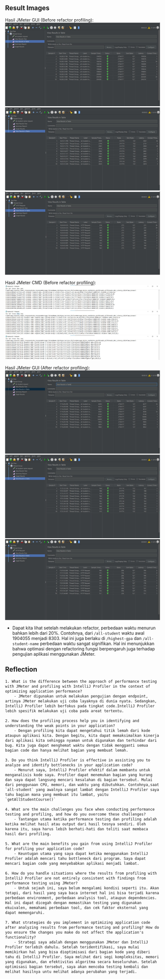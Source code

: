 ## Result Images

Hasil JMeter GUI (Before refactor profiling):  
![](test-1.jpg)  
![](test-2.jpg)  
![](test-3.jpg)

Hasil JMeter CMD (Before refactor profiling):  
![](jtl-1-before.jpg)  
![](jtl-2-before.jpg)  
![](jtl-3-before.jpg)

Hasil JMeter GUI (After refactor profiling):  
![](test-1-after.jpg)  
![](test-2-after.jpg)  
![](test-3-after.jpg)

- Dapat kita lihat setelah melakukan refactor, perbedaan waktu menurun bahkan lebih dari 20%. Contohnya, dari `/all-student` waktu awal 1904055 menjadi 8303. Hal ini juga berlaku di `/highest-gpa` dan `/all-student-name` perbedaan waktu sangat signifikan. Hal ini menunjukkan bahwa optimasi dengan refactoring fungsi berpengaruh juga terhadap pengujian aplikasi menggunakan JMeter.

## Reflection
    1. What is the difference between the approach of performance testing with JMeter and profiling with IntelliJ Profiler in the context of optimizing application performance?
        - JMeter digunakan untuk melakukan pengujian dengan endpoint, artinya JMeter melakukan uji coba layaknya di dunia nyata. Sedangkan, IntelliJ Profiler lebih berfokus pada tingkat code.IntelliJ Profiler lebih spesifik melakukan uji coba pada areat tertentu.
    
    2. How does the profiling process help you in identifying and understanding the weak points in your application?
        - Dengan profiling kita dapat mengetahui titik lemah dari kode ataupun aplikasi kita. Dengan begitu, kita dapat memaksimalkan kinerja dari aplikasi kita sehingga nyaman untuk digunakan dan terhindar dari bug. Kita juga dapat menghemat waktu dengan tidak mengganti semua bagian code dan hanya melihat bagian yang membuat lemah.
    
    3. Do you think IntelliJ Profiler is effective in assisting you to analyze and identify bottlenecks in your application code?
        - Menurut saya, IntelliJ Profiler efektif dalam membantu untuk menganalisis kode saya. Profiler dapat menemukan bagian yang kurang dan saya dapat langsung mencari kesalahan di bagian tersebut. Mulai dari penggunaan CPU, memori, dan waktu yang dibutuhkan. Contohnya,saat `all-student` yang awalnya sangat lambat dengan IntelliJ Profiler saya tahu bagian mana yang membuat itu lambat, yaitu `getAllStudentCourse()`

    4. What are the main challenges you face when conducting performance testing and profiling, and how do you overcome these challenges?
        - Tantangan utama ketika performance testing dan profiling adalah ketika melihat hasil atau output dari hasil tesnya sendiri. Oleh karena itu, saya harus lebih berhati-hati dan teliti saat membaca hasil dari profiling.

    5. What are the main benefits you gain from using IntelliJ Profiler for profiling your application code?
        - Keuntugan utama yang saya dapat ketika menggunakan IntelliJ Profiler adalah mencari tahu bottleneck dari program. Saya dapat mencari bagian code yang menyebabkan aplikasi menjadi lambat.

    6. How do you handle situations where the results from profiling with IntelliJ Profiler are not entirely consistent with findings from performance testing using JMeter?
        - Untuk sejauh ini, saya belum mengalami kondisi seperti itu. Akan tetapi, dari hasil yang saya baca internet hal ini bisa terjadi karena perbedaan environment, perbedaan analysis tool, ataupun dependencies. Hal ini dapat dicegah dengan memastikan testing yang digunakan ekuivalen, memahami perbedaan tool, dan cek faktor eksternal yang dapat memengaruhi.
    
    7. What strategies do you implement in optimizing application code after analyzing results from performance testing and profiling? How do you ensure the changes you make do not affect the application's functionality?
        - Strategi saya adalah dengan menggunakan JMeter dan IntelliJ Profiler terlebih dahulu. Setelah teridentifikasi, saya mulai memikirkan hal yang bisa dioptimisasi dari bagian kode yang diberi tahu di IntelliJ Profiler. Saya melihat dari segi kompleksitas, memori yang digunakan, dan efektivitas algoritma secara keseluruhan. Setelah optimisasi bagian tersebut, saya akan mencoba testing kembali dan melihat hasilnya untu melihat adanya perubahan yang terjadi.




